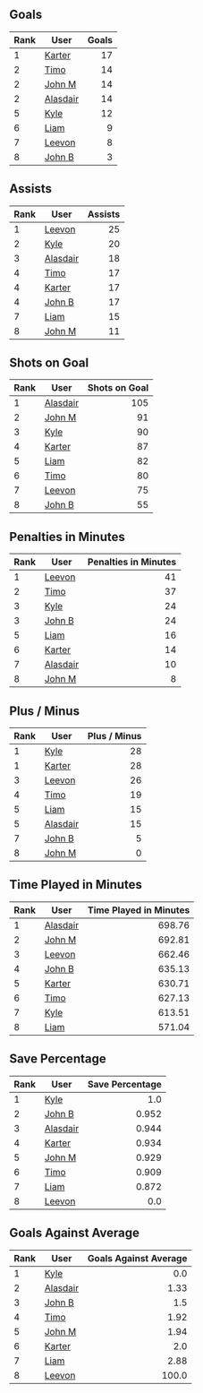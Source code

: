 ## Goals
| Rank | User | Goals |
| :--- | ---- | ---------: |
| 1 | [Karter](https://github.com/llevasseur/fantasy-hockey-league/blob/main/ROSTERS.md#Karter) |  17 |
| 2 | [Timo](https://github.com/llevasseur/fantasy-hockey-league/blob/main/ROSTERS.md#Timo) |  14 |
| 2 | [John M](https://github.com/llevasseur/fantasy-hockey-league/blob/main/ROSTERS.md#John-M) |  14 |
| 2 | [Alasdair](https://github.com/llevasseur/fantasy-hockey-league/blob/main/ROSTERS.md#Alasdair) |  14 |
| 5 | [Kyle](https://github.com/llevasseur/fantasy-hockey-league/blob/main/ROSTERS.md#Kyle) |  12 |
| 6 | [Liam](https://github.com/llevasseur/fantasy-hockey-league/blob/main/ROSTERS.md#Liam) |  9 |
| 7 | [Leevon](https://github.com/llevasseur/fantasy-hockey-league/blob/main/ROSTERS.md#Leevon) |  8 |
| 8 | [John B](https://github.com/llevasseur/fantasy-hockey-league/blob/main/ROSTERS.md#John-B) |  3 |
## Assists
| Rank | User | Assists |
| :--- | ---- | ---------: |
| 1 | [Leevon](https://github.com/llevasseur/fantasy-hockey-league/blob/main/ROSTERS.md#Leevon) |  25 |
| 2 | [Kyle](https://github.com/llevasseur/fantasy-hockey-league/blob/main/ROSTERS.md#Kyle) |  20 |
| 3 | [Alasdair](https://github.com/llevasseur/fantasy-hockey-league/blob/main/ROSTERS.md#Alasdair) |  18 |
| 4 | [Timo](https://github.com/llevasseur/fantasy-hockey-league/blob/main/ROSTERS.md#Timo) |  17 |
| 4 | [Karter](https://github.com/llevasseur/fantasy-hockey-league/blob/main/ROSTERS.md#Karter) |  17 |
| 4 | [John B](https://github.com/llevasseur/fantasy-hockey-league/blob/main/ROSTERS.md#John-B) |  17 |
| 7 | [Liam](https://github.com/llevasseur/fantasy-hockey-league/blob/main/ROSTERS.md#Liam) |  15 |
| 8 | [John M](https://github.com/llevasseur/fantasy-hockey-league/blob/main/ROSTERS.md#John-M) |  11 |
## Shots on Goal
| Rank | User | Shots on Goal |
| :--- | ---- | ---------: |
| 1 | [Alasdair](https://github.com/llevasseur/fantasy-hockey-league/blob/main/ROSTERS.md#Alasdair) |  105 |
| 2 | [John M](https://github.com/llevasseur/fantasy-hockey-league/blob/main/ROSTERS.md#John-M) |  91 |
| 3 | [Kyle](https://github.com/llevasseur/fantasy-hockey-league/blob/main/ROSTERS.md#Kyle) |  90 |
| 4 | [Karter](https://github.com/llevasseur/fantasy-hockey-league/blob/main/ROSTERS.md#Karter) |  87 |
| 5 | [Liam](https://github.com/llevasseur/fantasy-hockey-league/blob/main/ROSTERS.md#Liam) |  82 |
| 6 | [Timo](https://github.com/llevasseur/fantasy-hockey-league/blob/main/ROSTERS.md#Timo) |  80 |
| 7 | [Leevon](https://github.com/llevasseur/fantasy-hockey-league/blob/main/ROSTERS.md#Leevon) |  75 |
| 8 | [John B](https://github.com/llevasseur/fantasy-hockey-league/blob/main/ROSTERS.md#John-B) |  55 |
## Penalties in Minutes
| Rank | User | Penalties in Minutes |
| :--- | ---- | ---------: |
| 1 | [Leevon](https://github.com/llevasseur/fantasy-hockey-league/blob/main/ROSTERS.md#Leevon) |  41 |
| 2 | [Timo](https://github.com/llevasseur/fantasy-hockey-league/blob/main/ROSTERS.md#Timo) |  37 |
| 3 | [Kyle](https://github.com/llevasseur/fantasy-hockey-league/blob/main/ROSTERS.md#Kyle) |  24 |
| 3 | [John B](https://github.com/llevasseur/fantasy-hockey-league/blob/main/ROSTERS.md#John-B) |  24 |
| 5 | [Liam](https://github.com/llevasseur/fantasy-hockey-league/blob/main/ROSTERS.md#Liam) |  16 |
| 6 | [Karter](https://github.com/llevasseur/fantasy-hockey-league/blob/main/ROSTERS.md#Karter) |  14 |
| 7 | [Alasdair](https://github.com/llevasseur/fantasy-hockey-league/blob/main/ROSTERS.md#Alasdair) |  10 |
| 8 | [John M](https://github.com/llevasseur/fantasy-hockey-league/blob/main/ROSTERS.md#John-M) |  8 |
## Plus / Minus
| Rank | User | Plus / Minus |
| :--- | ---- | ---------: |
| 1 | [Kyle](https://github.com/llevasseur/fantasy-hockey-league/blob/main/ROSTERS.md#Kyle) |  28 |
| 1 | [Karter](https://github.com/llevasseur/fantasy-hockey-league/blob/main/ROSTERS.md#Karter) |  28 |
| 3 | [Leevon](https://github.com/llevasseur/fantasy-hockey-league/blob/main/ROSTERS.md#Leevon) |  26 |
| 4 | [Timo](https://github.com/llevasseur/fantasy-hockey-league/blob/main/ROSTERS.md#Timo) |  19 |
| 5 | [Liam](https://github.com/llevasseur/fantasy-hockey-league/blob/main/ROSTERS.md#Liam) |  15 |
| 5 | [Alasdair](https://github.com/llevasseur/fantasy-hockey-league/blob/main/ROSTERS.md#Alasdair) |  15 |
| 7 | [John B](https://github.com/llevasseur/fantasy-hockey-league/blob/main/ROSTERS.md#John-B) |  5 |
| 8 | [John M](https://github.com/llevasseur/fantasy-hockey-league/blob/main/ROSTERS.md#John-M) |  0 |
## Time Played in Minutes
| Rank | User | Time Played in Minutes |
| :--- | ---- | ---------: |
| 1 | [Alasdair](https://github.com/llevasseur/fantasy-hockey-league/blob/main/ROSTERS.md#Alasdair) |  698.76 |
| 2 | [John M](https://github.com/llevasseur/fantasy-hockey-league/blob/main/ROSTERS.md#John-M) |  692.81 |
| 3 | [Leevon](https://github.com/llevasseur/fantasy-hockey-league/blob/main/ROSTERS.md#Leevon) |  662.46 |
| 4 | [John B](https://github.com/llevasseur/fantasy-hockey-league/blob/main/ROSTERS.md#John-B) |  635.13 |
| 5 | [Karter](https://github.com/llevasseur/fantasy-hockey-league/blob/main/ROSTERS.md#Karter) |  630.71 |
| 6 | [Timo](https://github.com/llevasseur/fantasy-hockey-league/blob/main/ROSTERS.md#Timo) |  627.13 |
| 7 | [Kyle](https://github.com/llevasseur/fantasy-hockey-league/blob/main/ROSTERS.md#Kyle) |  613.51 |
| 8 | [Liam](https://github.com/llevasseur/fantasy-hockey-league/blob/main/ROSTERS.md#Liam) |  571.04 |
## Save Percentage
| Rank | User | Save Percentage |
| :--- | ---- | ---------: |
| 1 | [Kyle](https://github.com/llevasseur/fantasy-hockey-league/blob/main/ROSTERS.md#Kyle) |  1.0 |
| 2 | [John B](https://github.com/llevasseur/fantasy-hockey-league/blob/main/ROSTERS.md#John-B) |  0.952 |
| 3 | [Alasdair](https://github.com/llevasseur/fantasy-hockey-league/blob/main/ROSTERS.md#Alasdair) |  0.944 |
| 4 | [Karter](https://github.com/llevasseur/fantasy-hockey-league/blob/main/ROSTERS.md#Karter) |  0.934 |
| 5 | [John M](https://github.com/llevasseur/fantasy-hockey-league/blob/main/ROSTERS.md#John-M) |  0.929 |
| 6 | [Timo](https://github.com/llevasseur/fantasy-hockey-league/blob/main/ROSTERS.md#Timo) |  0.909 |
| 7 | [Liam](https://github.com/llevasseur/fantasy-hockey-league/blob/main/ROSTERS.md#Liam) |  0.872 |
| 8 | [Leevon](https://github.com/llevasseur/fantasy-hockey-league/blob/main/ROSTERS.md#Leevon) |  0.0 |
## Goals Against Average
| Rank | User | Goals Against Average |
| :--- | ---- | ---------: |
| 1 | [Kyle](https://github.com/llevasseur/fantasy-hockey-league/blob/main/ROSTERS.md#Kyle) |  0.0 |
| 2 | [Alasdair](https://github.com/llevasseur/fantasy-hockey-league/blob/main/ROSTERS.md#Alasdair) |  1.33 |
| 3 | [John B](https://github.com/llevasseur/fantasy-hockey-league/blob/main/ROSTERS.md#John-B) |  1.5 |
| 4 | [Timo](https://github.com/llevasseur/fantasy-hockey-league/blob/main/ROSTERS.md#Timo) |  1.92 |
| 5 | [John M](https://github.com/llevasseur/fantasy-hockey-league/blob/main/ROSTERS.md#John-M) |  1.94 |
| 6 | [Karter](https://github.com/llevasseur/fantasy-hockey-league/blob/main/ROSTERS.md#Karter) |  2.0 |
| 7 | [Liam](https://github.com/llevasseur/fantasy-hockey-league/blob/main/ROSTERS.md#Liam) |  2.88 |
| 8 | [Leevon](https://github.com/llevasseur/fantasy-hockey-league/blob/main/ROSTERS.md#Leevon) |  100.0 |
